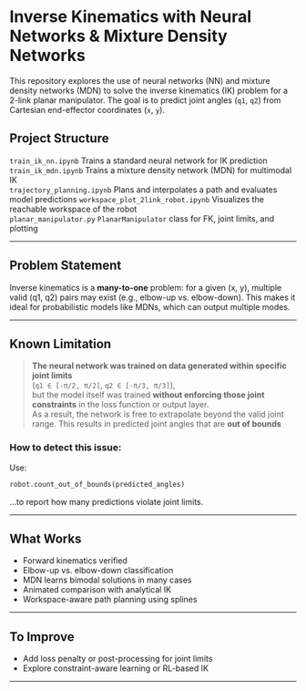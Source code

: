 # Inverse Kinematics with Neural Networks & Mixture Density Networks

This repository explores the use of neural networks (NN) and mixture density networks (MDN) to solve the inverse kinematics (IK) problem for a 2-link planar manipulator. The goal is to predict joint angles (`q1`, `q2`) from Cartesian end-effector coordinates (`x`, `y`).

## Project Structure

`train_ik_nn.ipynb`                     Trains a standard neural network for IK prediction           
`train_ik_mdn.ipynb`                    Trains a mixture density network (MDN) for multimodal IK     
`trajectory_planning.ipynb`             Plans and interpolates a path and evaluates model predictions
`workspace_plot_2link_robot.ipynb`      Visualizes the reachable workspace of the robot             
`planar_manipulator.py`                 `PlanarManipulator` class for FK, joint limits, and plotting 

---

## Problem Statement

Inverse kinematics is a **many-to-one** problem: for a given (x, y), multiple valid (q1, q2) pairs may exist (e.g., elbow-up vs. elbow-down). This makes it ideal for probabilistic models like MDNs, which can output multiple modes.

---

## Known Limitation 

> **The neural network was trained on data generated within specific joint limits**  
> (`q1 ∈ [-π/2, π/2]`, `q2 ∈ [-π/3, π/3]`),  
> but the model itself was trained **without enforcing those joint constraints** in the loss function or output layer.  
> As a result, the network is free to extrapolate beyond the valid joint range.
> This results in predicted joint angles that are **out of bounds**

### How to detect this issue:
Use:
```python
robot.count_out_of_bounds(predicted_angles)
```
...to report how many predictions violate joint limits.

---

## What Works

- Forward kinematics verified  
- Elbow-up vs. elbow-down classification  
- MDN learns bimodal solutions in many cases 
- Animated comparison with analytical IK   
- Workspace-aware path planning using splines  

---

## To Improve

- Add loss penalty or post-processing for joint limits
- Explore constraint-aware learning or RL-based IK

---

